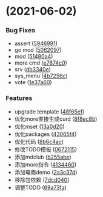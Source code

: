 # [](https://github.com/2637309949/dolphin/compare/v1.0.70...v) (2021-06-02)


### Bug Fixes

* assert ([5946991](https://github.com/2637309949/dolphin/commit/5946991b732b2dd422dab70a4016baf6eac9fe3e))
* go mod ([5062097](https://github.com/2637309949/dolphin/commit/5062097cb2104233594cc93bfdd70edf9a9ade35))
* mod ([51480a4](https://github.com/2637309949/dolphin/commit/51480a48397486bffb4d2a8f5ca584a79867f298))
* more cmd ([e7874c0](https://github.com/2637309949/dolphin/commit/e7874c0d2246541b2f8ac1a8c3d5c6c1b6ced7ab))
* srv ([db3340e](https://github.com/2637309949/dolphin/commit/db3340ed5c843fab1f9577895133c385735ac41f))
* sys_menu ([4b7256c](https://github.com/2637309949/dolphin/commit/4b7256c825f8440e05a7a2efc031f41993e0d450))
* vote ([1e37a60](https://github.com/2637309949/dolphin/commit/1e37a6047fdf46c3d3f60cda4b7f8cba359974d9))


### Features

* upgrade template ([48f65ef](https://github.com/2637309949/dolphin/commit/48f65ef30702d49b47596224911d69fcd1d2c645))
* 优化more直接生成curd ([8f8ec8b](https://github.com/2637309949/dolphin/commit/8f8ec8b05cc168266ab45a178ec8aa80be2ddf05))
* 优化mset ([13a0d20](https://github.com/2637309949/dolphin/commit/13a0d20f59890eea01e2f8a704a3662a90084100))
* 优化packages ([43065f4](https://github.com/2637309949/dolphin/commit/43065f4a3ca72848371c1e4c392f127b25bb9d7e))
* 优化代码 ([8b6c4ac](https://github.com/2637309949/dolphin/commit/8b6c4ac0c77491e070fae06d69d1b7d3c7eb876c))
* 修改TODO模板 ([0672115](https://github.com/2637309949/dolphin/commit/06721158d825a4f4e1ba0e74bffd5bfb4f2a8705))
* 添加mdclub ([b255abe](https://github.com/2637309949/dolphin/commit/b255abe2ef306dccfc2dc2ab6d9cbd66fbef7067))
* 添加more指令 ([4134460](https://github.com/2637309949/dolphin/commit/4134460ff9e3c4afd312958e6a06304c9ffc289b))
* 添加电商demo ([2a3c37d](https://github.com/2637309949/dolphin/commit/2a3c37de7db011c0989ddc1bc4330bf747720811))
* 移除包依赖 ([7dcd040](https://github.com/2637309949/dolphin/commit/7dcd0403ce22cec34543ffe5e5a157bd720d4edc))
* 调整TODO ([69a73fa](https://github.com/2637309949/dolphin/commit/69a73fa633ce8409e1d196951b599e39aaf62df9))



